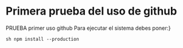 <h1>Primera prueba del uso de github</h1>
PRUEBA primer uso github
Para ejecutar el sistema debes poner:}

```sh npm install --production```

